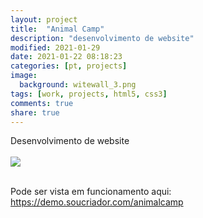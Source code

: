 ```yaml
---
layout: project
title:  "Animal Camp"
description: "desenvolvimento de website"
modified: 2021-01-29
date: 2021-01-22 08:18:23
categories: [pt, projects]
image:
  background: witewall_3.png
tags: [work, projects, html5, css3]
comments: true
share: true
---
```

Desenvolvimento de website
<br/>
<br>
<a href="{{ site.url }}/images/posts/1611893080825_animalcamp.png" target="_new">
	<img src="{{ site.url }}/images/posts/1611893080825_animalcamp.png">
</a>

<br/>
Pode ser vista em funcionamento aqui: <a href="https://demo.soucriador.com/animalcamp/" target="_new">https://demo.soucriador.com/animalcamp</a>
<br/>
